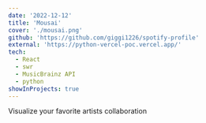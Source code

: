 ```yaml
---
date: '2022-12-12'
title: 'Mousai'
cover: './mousai.png'
github: 'https://github.com/giggi1226/spotify-profile'
external: 'https://python-vercel-poc.vercel.app/'
tech:
  - React
  - swr
  - MusicBrainz API
  - python
showInProjects: true
---
```


Visualize your favorite artists collaboration